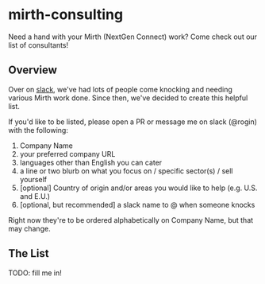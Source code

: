 # mirth-consulting

Need a hand with your Mirth (NextGen Connect) work? Come check out our list of consultants!

## Overview

Over on [slack](https://mirthconnect.slack.com), we've had lots of people come knocking and needing various Mirth work done. Since then, we've decided to create this helpful list.

If you'd like to be listed, please open a PR or message me on slack (@rogin) with the following:

1. Company Name
1. your preferred company URL
1. languages other than English you can cater
1. a line or two blurb on what you focus on / specific sector(s) / sell yourself
1. [optional] Country of origin and/or areas you would like to help (e.g. U.S. and E.U.)
1. [optional, but recommended] a slack name to @ when someone knocks

Right now they're to be ordered alphabetically on Company Name, but that may change.

## The List

TODO: fill me in!
